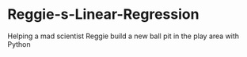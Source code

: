 # Reggie-s-Linear-Regression
Helping a mad scientist Reggie build a new ball pit in the play area with Python
